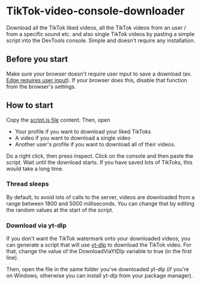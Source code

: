 # TikTok-video-console-downloader
Download all the TikTok liked videos, all the TikTok videos from an user / from a specific sound etc. and also single TikTok videos by pasting a simple script into the DevTools console. Simple and doesn't require any installation. 
## Before you start
Make sure your browser doesn't require user input to save a download (ex. [Edge requires user input](edge://settings/downloads)). If your browser does this, disable that function from the browser's settings.
## How to start
Copy the [script.js file](https://github.com/Dinoosauro/TikTok-liked-downloader/blob/main/script.js) content. Then, open 
- Your profile if you want to download your liked TikToks
- A video if you want to download a single video
- Another user's profile if you want to download all of their videos.

Do a right click, then press inspect. Click on the console and then paste the script. Wait until the download starts. If you have saved lots of TikToks, this would take a long time.
### Thread sleeps
By default, to avoid lots of calls to the server, videos are downloaded from a range between 1800 and 5000 milliseconds. You can change that by editing the random values at the start of the script. 
### Download via yt-dlp
If you don't want the TikTok watermark onto your downloaded videos, you can generate a script that will use [yt-dlp](https://github.com/yt-dlp/yt-dlp) to download the TikTok video. For that, change the value of the DownloadViaYtDlp variable to true (in the first line). 

Then, open the file in the same folder you've downloaded yt-dlp (if you're on Windows, otherwise you can install yt-dlp from your package manager).

